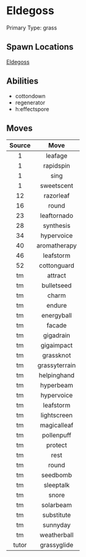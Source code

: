 # Eldegoss  
Primary Type: grass  
  
## Spawn Locations  
[Eldegoss](/data/spawn_presets/eldegoss.md)  
  
## Abilities  
  * cottondown
  * regenerator
  * h:effectspore
  
  
## Moves  
  
| Source | Move |  
|:---:|:---:|  
| 1 | leafage |  
| 1 | rapidspin |  
| 1 | sing |  
| 1 | sweetscent |  
| 12 | razorleaf |  
| 16 | round |  
| 23 | leaftornado |  
| 28 | synthesis |  
| 34 | hypervoice |  
| 40 | aromatherapy |  
| 46 | leafstorm |  
| 52 | cottonguard |  
| tm | attract |  
| tm | bulletseed |  
| tm | charm |  
| tm | endure |  
| tm | energyball |  
| tm | facade |  
| tm | gigadrain |  
| tm | gigaimpact |  
| tm | grassknot |  
| tm | grassyterrain |  
| tm | helpinghand |  
| tm | hyperbeam |  
| tm | hypervoice |  
| tm | leafstorm |  
| tm | lightscreen |  
| tm | magicalleaf |  
| tm | pollenpuff |  
| tm | protect |  
| tm | rest |  
| tm | round |  
| tm | seedbomb |  
| tm | sleeptalk |  
| tm | snore |  
| tm | solarbeam |  
| tm | substitute |  
| tm | sunnyday |  
| tm | weatherball |  
| tutor | grassyglide |  
  
